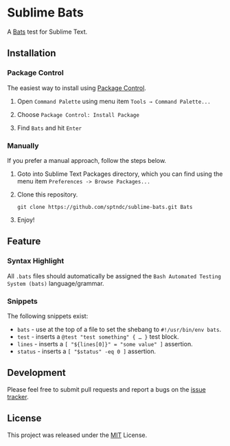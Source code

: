 # Sublime Bats

A [Bats](https://github.com/sstephenson/bats) test for Sublime Text.

## Installation

### Package Control

The easiest way to install using [Package Control](https://packagecontrol.io/).

1. Open `Command Palette` using menu item `Tools → Command Palette...`

2. Choose `Package Control: Install Package`

3. Find `Bats` and hit `Enter`

### Manually

If you prefer a manual approach, follow the steps below.

1. Goto into Sublime Text Packages directory, which you can find
   using the menu item `Preferences -> Browse Packages...`

2. Clone this repository.

    ```
    git clone https://github.com/sptndc/sublime-bats.git Bats
    ```

3. Enjoy!

## Feature

### Syntax Highlight

All `.bats` files should automatically be assigned the
`Bash Automated Testing System (bats)` language/grammar.

### Snippets

The following snippets exist:

* `bats` - use at the top of a file to set the shebang to
  `#!/usr/bin/env bats`.
* `test` - inserts a `@test "test something" { … }` test block.
* `lines` - inserts a `[ "${lines[0]}" = "some value" ]` assertion.
* `status` - inserts a `[ "$status" -eq 0 ]` assertion.

## Development

Please feel free to submit pull requests and report a bugs on the
[issue tracker](https://github.com/sptndc/sublime-bats/issues).

## License

This project was released under the [MIT](LICENSE) License.
